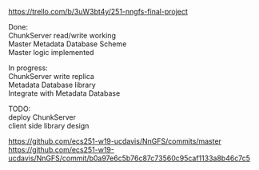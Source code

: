 <https://trello.com/b/3uW3bt4y/251-nngfs-final-project>

Done:  
ChunkServer read/write working  
Master Metadata Database Scheme  
Master logic implemented  

In progress:  
ChunkServer write replica  
Metadata Database library  
Integrate with Metadata Database  

TODO:  
deploy ChunkServer  
client side library design  

https://github.com/ecs251-w19-ucdavis/NnGFS/commits/master  
https://github.com/ecs251-w19-ucdavis/NnGFS/commit/b0a97e6c5b76c87c73560c95caf1133a8b46c7c5
